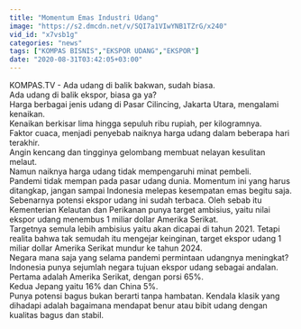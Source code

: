 ```yaml
---
title: "Momentum Emas Industri Udang"
image: "https://s2.dmcdn.net/v/SQI7a1VIwYNB1TZrG/x240"
vid_id: "x7vsb1g"
categories: "news"
tags: ["KOMPAS BISNIS","EKSPOR UDANG","EKSPOR"]
date: "2020-08-31T03:42:05+03:00"
---
```

KOMPAS.TV - Ada udang di balik bakwan, sudah biasa.   <br>Ada udang di balik ekspor, biasa ga ya?   <br>Harga berbagai jenis udang di Pasar Cilincing, Jakarta Utara, mengalami kenaikan.   <br>Kenaikan berkisar lima hingga sepuluh ribu rupiah, per kilogramnya.   <br>Faktor cuaca, menjadi penyebab naiknya harga udang dalam beberapa hari terakhir.   <br>Angin kencang dan tingginya gelombang membuat nelayan kesulitan melaut.   <br>Namun naiknya harga udang tidak mempengaruhi minat pembeli.   <br>Pandemi tidak mempan pada pasar udang dunia. Momentum ini yang harus ditangkap, jangan sampai Indonesia melepas kesempatan emas begitu saja.   <br>Sebenarnya potensi ekspor udang ini sudah terbaca. Oleh sebab itu Kementerian Kelautan dan Perikanan punya target ambisius, yaitu nilai ekspor udang menembus 1 miliar dollar Amerika Serikat.   <br>Targetnya semula lebih ambisius yaitu akan dicapai di tahun 2021. Tetapi realita bahwa tak semudah itu mengejar keinginan, target ekspor udang 1 miliar dollar Amerika Serikat mundur ke tahun 2024.   <br>Negara mana saja yang selama pandemi permintaan udangnya meningkat? Indonesia punya sejumlah negara tujuan ekspor udang sebagai andalan.   <br>Pertama adalah Amerika Serikat, dengan porsi 65%.   <br>Kedua Jepang yaitu 16% dan China 5%.   <br>Punya potensi bagus bukan berarti tanpa hambatan. Kendala klasik yang dihadapi adalah bagaimana mendapat benur atau bibit udang dengan kualitas bagus dan stabil.   <br>

